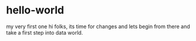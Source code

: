 # hello-world
my very first one
hi folks, its time for changes and lets begin from there and take a first step into data world. 
